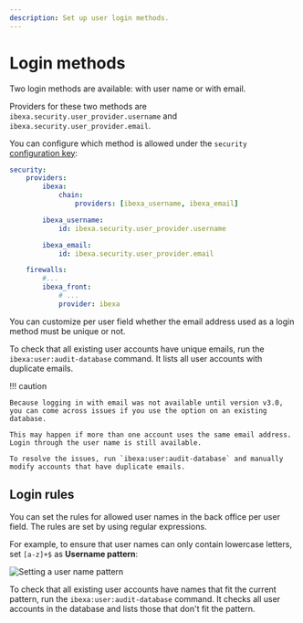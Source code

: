 ```yaml
---
description: Set up user login methods.
---
```


# Login methods

Two login methods are available: with user name or with email.

Providers for these two methods are `ibexa.security.user_provider.username` and `ibexa.security.user_provider.email`.

You can configure which method is allowed under the `security` [configuration key](configuration.md#configuration-files):

``` yaml
security:
    providers:
        ibexa:
            chain:
                providers: [ibexa_username, ibexa_email]

        ibexa_username:
            id: ibexa.security.user_provider.username

        ibexa_email:
            id: ibexa.security.user_provider.email

    firewalls:
        #...
        ibexa_front:
            # ...
            provider: ibexa
```

You can customize per user field whether the email address used as a login method must be unique or not.

To check that all existing user accounts have unique emails, run the `ibexa:user:audit-database` command.
It lists all user accounts with duplicate emails.

!!! caution

    Because logging in with email was not available until version v3.0, you can come across issues if you use the option on an existing database.

    This may happen if more than one account uses the same email address.
    Login through the user name is still available.

    To resolve the issues, run `ibexa:user:audit-database` and manually modify accounts that have duplicate emails.

## Login rules

You can set the rules for allowed user names in the back office per user field.
The rules are set by using regular expressions.

For example, to ensure that user names can only contain lowercase letters, set `[a-z]+$` as **Username pattern**:

![Setting a user name pattern](username_pattern.png)

To check that all existing user accounts have names that fit the current pattern, run the `ibexa:user:audit-database` command.
It checks all user accounts in the database and lists those that don't fit the pattern.
